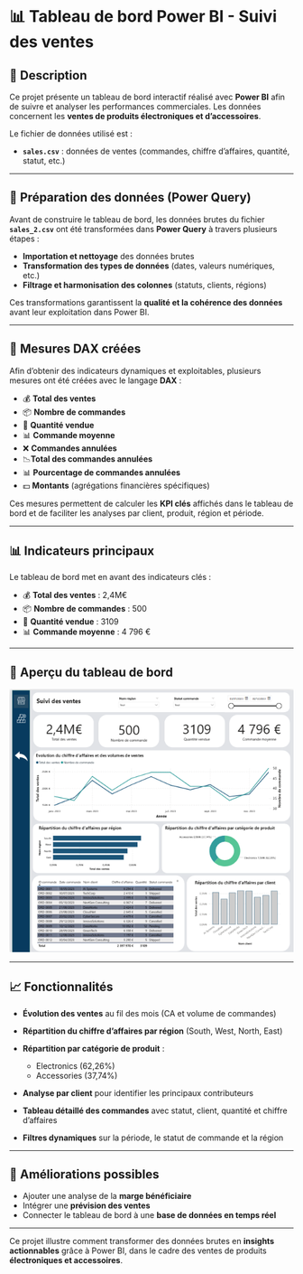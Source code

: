 

# 📊 Tableau de bord Power BI - Suivi des ventes

## 📌 Description

Ce projet présente un tableau de bord interactif réalisé avec **Power BI** afin de suivre et analyser les performances commerciales.
Les données concernent les **ventes de produits électroniques et d’accessoires**.

Le fichier de données utilisé est :

* **`sales.csv`** : données de ventes (commandes, chiffre d’affaires, quantité, statut, etc.)

---

## 🔄 Préparation des données (Power Query)

Avant de construire le tableau de bord, les données brutes du fichier **`sales_2.csv`** ont été transformées dans **Power Query** à travers plusieurs étapes :

* **Importation et nettoyage** des données brutes
* **Transformation des types de données** (dates, valeurs numériques, etc.)
* **Filtrage et harmonisation des colonnes** (statuts, clients, régions)

Ces transformations garantissent la **qualité et la cohérence des données** avant leur exploitation dans Power BI.

---

## 🧮 Mesures DAX créées

Afin d’obtenir des indicateurs dynamiques et exploitables, plusieurs mesures ont été créées avec le langage **DAX** :

* 💰 **Total des ventes**
* 📦 **Nombre de commandes**
* 🔢 **Quantité vendue**
* 📊 **Commande moyenne**
* ❌ **Commandes annulées**
* 📉**Total des commandes annulées**
* 📊 **Pourcentage de commandes annulées**
* 💵 **Montants** (agrégations financières spécifiques)

Ces mesures permettent de calculer les **KPI clés** affichés dans le tableau de bord et de faciliter les analyses par client, produit, région et période.

---

## 📊 Indicateurs principaux

Le tableau de bord met en avant des indicateurs clés :

* 💰 **Total des ventes** : 2,4M€
* 📦 **Nombre de commandes** : 500
* 🔢 **Quantité vendue** : 3109
* 📊 **Commande moyenne** : 4 796 €

---

## 📸 Aperçu du tableau de bord

![Dashboard Power BI](TB_Vente_electro.png)

---

## 📈 Fonctionnalités

* **Évolution des ventes** au fil des mois (CA et volume de commandes)
* **Répartition du chiffre d’affaires par région** (South, West, North, East)
* **Répartition par catégorie de produit** :

  * Electronics (62,26%)
  * Accessories (37,74%)
* **Analyse par client** pour identifier les principaux contributeurs
* **Tableau détaillé des commandes** avec statut, client, quantité et chiffre d’affaires
* **Filtres dynamiques** sur la période, le statut de commande et la région

---

## 🔮 Améliorations possibles

* Ajouter une analyse de la **marge bénéficiaire**
* Intégrer une **prévision des ventes**
* Connecter le tableau de bord à une **base de données en temps réel**

---

 Ce projet illustre comment transformer des données brutes en **insights actionnables** grâce à Power BI, dans le cadre des ventes de produits **électroniques et accessoires**.

